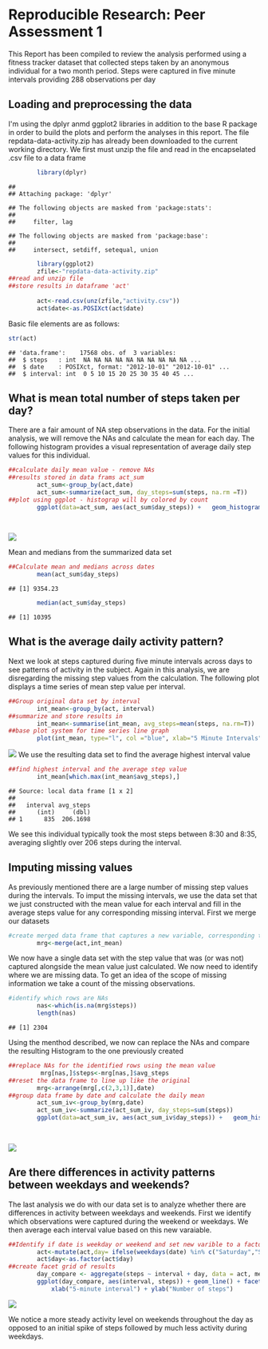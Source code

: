 # Reproducible Research: Peer Assessment 1
This Report has been compiled to review the analysis performed using a fitness tracker dataset that collected steps taken by an anonymous individual for a two month period.  Steps were captured in five minute intervals providing 288 observations per day

## Loading and preprocessing the data
I'm using the dplyr anmd ggplot2 libraries in addition to the base R package in order to build the plots and perform the analyses in this report.
The file repdata-data-activity.zip has already been downloaded to the current working directory.  We first must unzip the file and read in the encapselated .csv file to a data frame


```r
        library(dplyr)
```

```
## 
## Attaching package: 'dplyr'
```

```
## The following objects are masked from 'package:stats':
## 
##     filter, lag
```

```
## The following objects are masked from 'package:base':
## 
##     intersect, setdiff, setequal, union
```

```r
        library(ggplot2)
        zfile<-"repdata-data-activity.zip"
##read and unzip file
##store results in dataframe 'act'        
        
        act<-read.csv(unz(zfile,"activity.csv"))
        act$date<-as.POSIXct(act$date)
```
Basic file elements are as follows:


```r
str(act)
```

```
## 'data.frame':	17568 obs. of  3 variables:
##  $ steps   : int  NA NA NA NA NA NA NA NA NA NA ...
##  $ date    : POSIXct, format: "2012-10-01" "2012-10-01" ...
##  $ interval: int  0 5 10 15 20 25 30 35 40 45 ...
```


## What is mean total number of steps taken per day?
There are a fair amount of NA step observations in the data.  For the initial analysis, we will remove the NAs and calculate the mean for each day.  The following histogram provides a visual representation of average daily step values for this individual.


```r
##calculate daily mean value - remove NAs
##results stored in data frams act_sum
        act_sum<-group_by(act,date)
        act_sum<-summarize(act_sum, day_steps=sum(steps, na.rm =T))
##plot using ggplot - histograp will by colored by count        
        ggplot(data=act_sum, aes(act_sum$day_steps)) +   geom_histogram(aes(y =..count..,fill=..count..), 
                                                                        col="red", 
                                                                        bins=40)+labs(title="Histogram of Daily Steps") +labs(x="Daily Steps", y="Frequency")
```

![](PA1_template_files/figure-html/Calc_mean-1.png)<!-- -->

Mean and medians from the summarized data set


```r
##Calculate mean and medians across dates       
        mean(act_sum$day_steps)
```

```
## [1] 9354.23
```

```r
        median(act_sum$day_steps)
```

```
## [1] 10395
```



## What is the average daily activity pattern?
Next we look at steps captured during five minute intervals across days to see patterns of activity in the subject.  Again in this analysis, we are disregarding the missing step values from the calculation.  The following plot displays a time series of mean step value per interval.

```r
##Group original data set by interval
        int_mean<-group_by(act, interval)
##summarize and store results in
        int_mean<-summarise(int_mean, avg_steps=mean(steps, na.rm=T))
##base plot system for time series line graph        
        plot(int_mean, type="l", col ="blue", xlab="5 Minute Intervals", ylab="Step Count",main="Average Interval Step Count")
```

![](PA1_template_files/figure-html/interval_mean-1.png)<!-- -->
We use the resulting data set to find the average highest interval value


```r
##find highest interval and the average step value        
        int_mean[which.max(int_mean$avg_steps),]
```

```
## Source: local data frame [1 x 2]
## 
##   interval avg_steps
##      (int)     (dbl)
## 1      835  206.1698
```

We see this individual typically took the most steps between 8:30 and 8:35, averaging slightly over 206 steps during the interval.


## Imputing missing values
As previously mentioned there are a large number of missing step values during the intervals.  To imput the missing intervals, we use the data set that we just constructed with the mean value for each interval and fill in the average steps value for any corresponding missing interval.
First we merge our datasets

```r
#create merged data frame that captures a new variable, corresponding to the mean for the interval        
        mrg<-merge(act,int_mean)
```

We now have a single data set with the step value that was (or was not) captured alongside the mean value just calculated.  We now need to identify where we are missing data.  To get an idea of the scope of missing information we take a count of the missing observations.

```r
#identify which rows are NAs        
        nas<-which(is.na(mrg$steps))
        length(nas)
```

```
## [1] 2304
```


Using the menthod described, we now can replace the NAs and compare the resulting Histogram to the one previously created


```r
##replace NAs for the identified rows using the mean value       
         mrg[nas,]$steps<-mrg[nas,]$avg_steps
##reset the data frame to line up like the original
        mrg<-arrange(mrg[,c(2,3,1)],date)
##group data frame by date and calculate the daily mean      
        act_sum_iv<-group_by(mrg,date)
        act_sum_iv<-summarize(act_sum_iv, day_steps=sum(steps))
        ggplot(data=act_sum_iv, aes(act_sum_iv$day_steps)) +   geom_histogram(aes(y =..count..,fill=..count..), 
                                                                        col="red", 
                                                                        bins=40)+labs(title="Histogram of Daily Steps") + labs(x="Daily Steps", y="Frequency")
```

![](PA1_template_files/figure-html/hist2-1.png)<!-- -->



## Are there differences in activity patterns between weekdays and weekends?
The last analysis we do with our data set is to analyze whether there are differences in activity between weekdays and weekends.  First we identify which observations were captured during the weekend or weekdays.  We then average each interval value based on this new varaiable.


```r
##Identify if date is weekday or weekend and set new varible to a factor        
        act<-mutate(act,day= ifelse(weekdays(date) %in% c("Saturday","Sunday"),"Weekend","Weekday"))
        act$day<-as.factor(act$day)
##create facet grid of results        
        day_compare <- aggregate(steps ~ interval + day, data = act, mean)
        ggplot(day_compare, aes(interval, steps)) + geom_line() + facet_grid(day ~ .) + 
            xlab("5-minute interval") + ylab("Number of steps")
```

![](PA1_template_files/figure-html/weekday-1.png)<!-- -->



We notice a more steady activity level on weekends throughout the day as opposed to an initial spike of steps followed by much less activity during weekdays.
